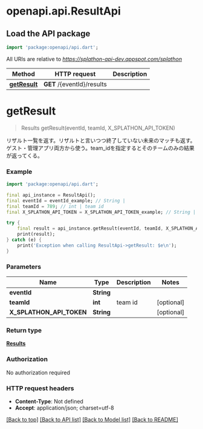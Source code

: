 # openapi.api.ResultApi

## Load the API package
```dart
import 'package:openapi/api.dart';
```

All URIs are relative to *https://splathon-api-dev.appspot.com/splathon*

Method | HTTP request | Description
------------- | ------------- | -------------
[**getResult**](ResultApi.md#getresult) | **GET** /{eventId}/results | 


# **getResult**
> Results getResult(eventId, teamId, X_SPLATHON_API_TOKEN)



リザルト一覧を返す。リザルトと言いつつ終了していない未来のマッチも返す。ゲスト・管理アプリ両方から使う。team_idを指定するとそのチームのみの結果が返ってくる。

### Example
```dart
import 'package:openapi/api.dart';

final api_instance = ResultApi();
final eventId = eventId_example; // String | 
final teamId = 789; // int | team id
final X_SPLATHON_API_TOKEN = X_SPLATHON_API_TOKEN_example; // String | 

try {
    final result = api_instance.getResult(eventId, teamId, X_SPLATHON_API_TOKEN);
    print(result);
} catch (e) {
    print('Exception when calling ResultApi->getResult: $e\n');
}
```

### Parameters

Name | Type | Description  | Notes
------------- | ------------- | ------------- | -------------
 **eventId** | **String**|  | 
 **teamId** | **int**| team id | [optional] 
 **X_SPLATHON_API_TOKEN** | **String**|  | [optional] 

### Return type

[**Results**](Results.md)

### Authorization

No authorization required

### HTTP request headers

 - **Content-Type**: Not defined
 - **Accept**: application/json; charset=utf-8

[[Back to top]](#) [[Back to API list]](../README.md#documentation-for-api-endpoints) [[Back to Model list]](../README.md#documentation-for-models) [[Back to README]](../README.md)

